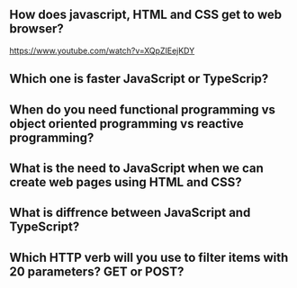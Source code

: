 ## How does javascript, HTML and CSS get to web browser?
https://www.youtube.com/watch?v=XQpZIEejKDY

## Which one is faster JavaScript or TypeScrip?

## When do you need functional programming vs object oriented programming vs reactive programming?

## What is the need to JavaScript when we can create web pages using HTML and CSS?

## What is diffrence between JavaScript and TypeScript?

## Which HTTP verb will you use to filter items with 20 parameters? GET or POST?

